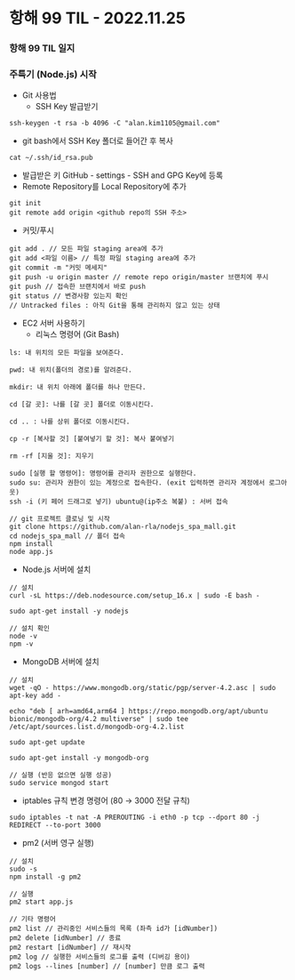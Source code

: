 # 항해 99 TIL - 2022.11.25
### 항해 99 TIL 일지
### 주특기 (Node.js) 시작

* Git 사용법
  - SSH Key 발급받기
```
ssh-keygen -t rsa -b 4096 -C "alan.kim1105@gmail.com"
```
  - git bash에서 SSH Key 폴더로 들어간 후 복사
```
cat ~/.ssh/id_rsa.pub
```
  - 발급받은 키 GitHub - settings - SSH and GPG Key에 등록
  - Remote Repository를 Local Repository에 추가
```
git init
git remote add origin <github repo의 SSH 주소>
```
  - 커밋/푸시
```
git add . // 모든 파일 staging area에 추가
git add <파일 이름> // 특정 파일 staging area에 추가
git commit -m "커밋 메세지"
git push -u origin master // remote repo origin/master 브랜치에 푸시
git push // 접속한 브랜치에서 바로 push
git status // 변경사항 있는지 확인
// Untracked files : 아직 Git을 통해 관리하지 않고 있는 상태
  ```
* EC2 서버 사용하기
  - 리눅스 명령어 (Git Bash)
```
ls: 내 위치의 모든 파일을 보여준다.

pwd: 내 위치(폴더의 경로)를 알려준다.

mkdir: 내 위치 아래에 폴더를 하나 만든다.

cd [갈 곳]: 나를 [갈 곳] 폴더로 이동시킨다.

cd .. : 나를 상위 폴더로 이동시킨다.

cp -r [복사할 것] [붙여넣기 할 것]: 복사 붙여넣기

rm -rf [지울 것]: 지우기

sudo [실행 할 명령어]: 명령어를 관리자 권한으로 실행한다.
sudo su: 관리자 권한이 있는 계정으로 접속한다. (exit 입력하면 관리자 계정에서 로그아웃)
ssh -i (키 페어 드래그로 넣기) ubuntu@(ip주소 복붙) : 서버 접속

// git 프로젝트 클로닝 및 시작
git clone https://github.com/alan-rla/nodejs_spa_mall.git
cd nodejs_spa_mall // 폴더 접속
npm install
node app.js
```
  - Node.js 서버에 설치
```
// 설치
curl -sL https://deb.nodesource.com/setup_16.x | sudo -E bash -

sudo apt-get install -y nodejs

// 설치 확인
node -v
npm -v
```
  - MongoDB 서버에 설치
```
// 설치
wget -qO - https://www.mongodb.org/static/pgp/server-4.2.asc | sudo apt-key add -

echo "deb [ arh=amd64,arm64 ] https://repo.mongodb.org/apt/ubuntu bionic/mongodb-org/4.2 multiverse" | sudo tee /etc/apt/sources.list.d/mongodb-org-4.2.list

sudo apt-get update

sudo apt-get install -y mongodb-org

// 실행 (반응 없으면 실행 성공)
sudo service mongod start
```
  - iptables 규칙 변경 명령어 (80 → 3000 전달 규칙)
```
sudo iptables -t nat -A PREROUTING -i eth0 -p tcp --dport 80 -j REDIRECT --to-port 3000
```
  - pm2 (서버 영구 실행)
```
// 설치
sudo -s
npm install -g pm2

// 실행
pm2 start app.js

// 기타 명령어
pm2 list // 관리중인 서비스들의 목록 (좌측 id가 [idNumber])
pm2 delete [idNumber] // 종료
pm2 restart [idNumber] // 재시작
pm2 log // 실행한 서비스들의 로그를 출력 (디버깅 용이)
pm2 logs --lines [number] // [number] 만큼 로그 출력
```

